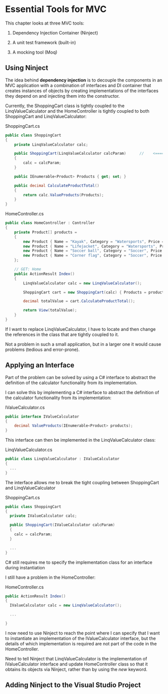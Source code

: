 # Essential Tools for MVC

This chapter looks at three MVC tools:

  1. Dependency Injection Container (Ninject)

  2. A unit test framework (built-in)

  3. A mocking tool (Moq)

## Using Ninject

The idea behind **dependency injection** is to decouple the components in an MVC application with a combination of interfaces and DI container that creates instances of objects by creating implementations of the interfaces they depend on and injecting them into the constructor. 

Currently, the ShoppingCart class is tightly coupled to the LinqValueCalculator and the HomeController is tightly coupled to both ShoppingCart and LinqValueCalculator:

ShoppingCart.cs
```c#
public class ShoppingCart
{
    private LinqValueCalculator calc;

    public ShoppingCart(LinqValueCalculator calcParam)      //    <====
    {
        calc = calcParam;
    }

    public IEnumerable<Product> Products { get; set; }

    public decimal CalculateProductTotal()
    {
        return calc.ValueProducts(Products);
    }
}
```

HomeController.cs
```c#
public class HomeController : Controller
{
    private Product[] products =
    {
        new Product { Name = "Kayak", Category = "Watersports", Price = 275M },
        new Product { Name = "Lifejacket", Category = "Watersports", Price = 48.95M },
        new Product { Name = "Soccer ball", Category = "Soccer", Price = 19.50M },
        new Product { Name = "Corner flag", Category = "Soccer", Price = 34.95M },
    };

    // GET: Home
    public ActionResult Index()
    {
        LinqValueCalculator calc = new LinqValueCalculator();                 //  <====

        ShoppingCart cart = new ShoppingCart(calc) { Products = products };   //  <====

        decimal totalValue = cart.CalculateProductTotal();

        return View(totalValue);
    }
}
```

If I want to replace LinqValueCalculator, I have to locate and then change the references in the class that are tightly coupled to it.

Not a problem in such a small application, but in a larger one it would cause problems (tedious and error-prone).

## Applying an Interface

Part of the problem can be solved by using a C# interface to abstract the definition of the calculator functionality from its implementation.

I can solve this by implementing a C# interface to abstract the definition of the calculator functionality from its implementation:

IValueCalculator.cs
```c#
public interface IValueCalculator
{
    decimal ValueProducts(IEnumerable<Product> products);
}
```

This interface can then be implemented in the LinqValueCalculator class:

LinqValueCalculator.cs
```c#
public class LinqValueCalculator : IValueCalculator
{
  ...
}
```

The interface allows me to break the tight coupling between ShoppingCart and LinqValueCalculator

ShoppingCart.cs
```c#
public class ShoppingCart 
{
  private IValueCalculator calc;

  public ShoppingCart(IValueCalculator calcParam)
  {
    calc = calcParam;
  }

  ...
}
```

C# still requires me to specify the implementation class for an interface during instantiation

I still have a problem in the HomeController:

HomeController.cs
```c#
public ActionResult Index()
{
  IValueCalculator calc = new LinqValueCalculator();

  ...

}
```

I now need to use Ninject to reach the point where I can specify that I want to instantiate an implementation of the IValueCalculator interface, but the details of which implementation is required are not part of the code in the HomeController.

Need to tell Ninject that LinqValueCalculator is the implementation of IValueCalculator interface and update HomeController class so that it obtains its objects via Ninject, rather than by using the *new* keyword.

## Adding Ninject to the Visual Studio Project


